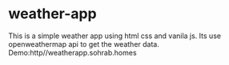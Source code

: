# weather-app
This is a simple weather app using html css and vanila js. Its use openweathermap api to get the weather data.
Demo:http//weatherapp.sohrab.homes
